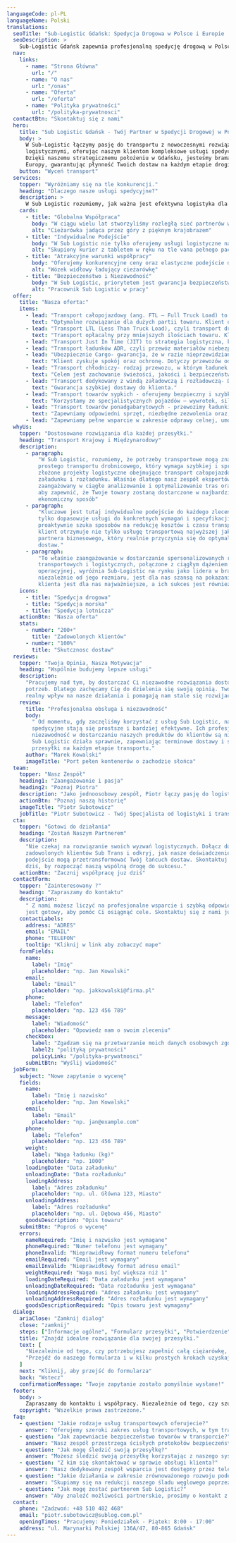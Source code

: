 ```yaml
---
languageCode: pl-PL
languageName: Polski
translations:
  seoTitle: "Sub-Logistic Gdańsk: Spedycja Drogowa w Polsce i Europie | Twój Partner w Logistyce"
  seoDescription: >
    Sub-Logistic Gdańsk zapewnia profesjonalną spedycję drogową w Polsce i Europie. Jako Twój partner w logistyce, oferujemy szybki i bezpieczny transport.
  nav:
    links:
      - name: "Strona Główna"
        url: "/"
      - name: "O nas"
        url: "/onas"
      - name: "Oferta"
        url: "/oferta"
      - name: "Polityka prywatności"
        url: "/polityka-prywatnosci"
  contactBtn: "Skontaktuj się z nami"
  hero:
    title: "Sub Logistic Gdańsk - Twój Partner w Spedycji Drogowej w Polsce i Europie"
    body: >
      W Sub-Logistic łączymy pasję do transportu z nowoczesnymi rozwiązaniami
      logistycznymi, oferując naszym klientom kompleksowe usługi spedycyjne drogowe.
      Dzięki naszemu strategicznemu położeniu w Gdańsku, jesteśmy bramą do Polski i
      Europy, gwarantując płynność Twoich dostaw na każdym etapie drogi.
    button: "Wyceń transport"
  services:
    topper: "Wyróżniamy się na tle konkurencji."
    heading: "Dlaczego nasze usługi spedycyjne?"
    description: >
      W Sub Logistic rozumiemy, jak ważna jest efektywna logistyka dla sukcesu Twojego biznesu. Oferujemy szeroki zakres usług transportowych i logistycznych, dostosowanych do Twoich oczekiwań. Nasz zespół to gwarancja profesjonalizmu i dostosowania do indywidualnych potrzeb każdego zlecenia.
    cards:
      - title: "Globalna Współpraca"
        body: "W ciągu wielu lat stworzyliśmy rozległą sieć partnerów w branży logistycznej, zapewniając efektywny transport i przewóz towarów na każdą skalę. Nasze doświadczenie przekłada się również na logistykę międzynarodową."
        alt: "Cieżarówka jadąca przez góry z pięknym krajobrazem"
      - title: "Indywidualne Podejście"
        body: "W Sub Logistic nie tylko oferujemy usługi logistyczne najwyższej klasy, ale także budujemy relacje, zapewniając indywidualne podejście i wsparcie na każdym kroku."
        alt: "Skupiony kurier z tabletem w ręku na tle vana pełnego paczek"
      - title: "Atrakcyjne warunki współpracy"
        body: "Oferujemy konkurencyjne ceny oraz elastyczne podejście do każdego klienta. Nasza oferta jest dostosowana do Twoich potrzeb biznesowych."
        alt: "Wózek widłowy ładujący cieżarówkę"
      - title: "Bezpieczeństwo i Niezawodność"
        body: "W Sub Logistic, priorytetem jest gwarancja bezpieczeństwa i punktualności Twoich przesyłek. Stosujemy sprawdzone protokoły bezpieczeństwa i skuteczne metody transportu, aby każdy ładunek dotarł na miejsce nienaruszony i terminowo."
        alt: "Pracownik Sub Logistic w pracy"
  offer:
    title: "Nasza oferta:"
    items:
      - lead: "Transport całopojazdowy (ang. FTL – Full Truck Load) to rodzaj przewozu towarów, w którym cała przestrzeń ładunkowa pojazdu jest przeznaczona dla jednego klienta lub jednej przesyłki."
        text: "Optymalne rozwiązanie dla dużych partii towaru. Klient uzyskuje punktualną i bezpieczną dostawę. Występuje brak przeładunków po drodze przewozu."
      - lead: "Transport LTL (Less Than Truck Load), czyli transport drobnicowy lub częściowy, to rodzaj przewozu, w którym jedna przesyłka nie zajmuje całej przestrzeni ładunkowej pojazdu."
        text: "Transport opłacalny przy mniejszych ilościach towaru. Klient uzyskuje niższy koszt jednostkowy, płaci tylko za faktycznie zajętą przestrzeń lub wagę przesyłki. Występują przeładunki, dłuższy czas dostawy niż w transporcie całopojazdowym."
      - lead: "Transport Just In Time (JIT) to strategia logistyczna, która polega na dostarczaniu towarów dokładnie w momencie, gdy są potrzebne w procesie produkcji lub sprzedaży, bez konieczności magazynowania dużych zapasów."
      - lead: "Transport ładunków ADR, czyli przewóz materiałów niebezpiecznych zgodnie z międzynarodową umową ADR (Accord Dangereux Routier), która określa zasady ich bezpiecznego pakowania, oznakowania, załadunku i przewozu."
      - lead: "Ubezpiecznie Cargo- gwarancja, że w razie nieprzewidzianych zdarzeń klient nie poniesie straty finansowej."
        text: "Klient zyskuje spokój oraz ochronę. Dotyczy przewozów odbywających się drogą lądową, morską, lotniczą oraz kolejową."
      - lead: "Transport chłodniczy- rodzaj przewozu, w którym ładunek przewożony jest w kontrolowanej, obniżonej temperaturze, przy użyciu pojazdów typu chłodnia."
        text: "Celem jest zachowanie świeżości, jakości i bezpieczeństwa produktów wrażliwych na ciepło."
      - lead: "Transport dedykowany z windą załadowczą i rozładowczą- Dostawa „od drzwi do drzwi” klienta."
        text: "Gwarancja szybkiej dostawy do klienta."
      - lead: "Transport towarów sypkich - oferujemy bezpieczny i szybki przewóz materiałów luzem, takich jak zboża, kruszywa, piasek, cement czy inne surowce masowe."
        text: "Korzystamy ze specjalistycznych pojazdów – wywrotek, silosów i cystern."
      - lead: "Transport towarów ponadgabarytowych - przewozimy ładunki o niestandardowych wymiarach lub wadze – od maszyn i urządzeń przemysłowych, przez konstrukcje stalowe, po elementy turbin i infrastruktury."
        text: "Zapewniamy odpowiedni sprzęt, niezbędne zezwolenia oraz, jeśli trzeba, pilotaż drogowy."
      - lead: "Zapewniamy pełne wsparcie w zakresie odprawy celnej, umożliwiające sprawne i bezproblemowe wprowadzenie lub wywóz towarów przez granice Unii Europejskiej."
  whyUs:
    topper: "Dostosowane rozwiązania dla każdej przesyłki."
    heading: "Transport Krajowy i Międzynarodowy"
    description:
      - paragraph:
          "W Sub Logistic, rozumiemy, że potrzeby transportowe mogą znacznie się różnić – od
          prostego transportu drobnicowego, który wymaga szybkiej i sprawnej dostawy, po
          złożone projekty logistyczne obejmujące transport całopojazdowy z wieloma punktami
          załadunku i rozładunku. Właśnie dlatego nasz zespół ekspertów logistycznych jest
          zaangażowany w ciągłe analizowanie i optymalizowanie tras oraz metod transportu,
          aby zapewnić, że Twoje towary zostaną dostarczone w najbardziej efektywny i
          ekonomiczny sposób"
      - paragraph:
          "Kluczowe jest tutaj indywidualne podejście do każdego zlecenia. Nasz zespół nie
          tylko dopasowuje usługi do konkretnych wymagań i specyfikacji towarów, ale także
          proaktywnie szuka sposobów na redukcję kosztów i czasu transportu. Dzięki temu
          klient otrzymuje nie tylko usługę transportową najwyższej jakości, ale także
          partnera biznesowego, który realnie przyczynia się do optymalizacji jego łańcucha
          dostaw."
      - paragraph:
          "To właśnie zaangażowanie w dostarczanie spersonalizowanych rozwiązań
          transportowych i logistycznych, połączone z ciągłym dążeniem do doskonałości
          operacyjnej, wyróżnia Sub-Logistic na rynku jako lidera w branży. Każde zadanie,
          niezależnie od jego rozmiaru, jest dla nas szansą na pokazanie, że zaufanie
          klienta jest dla nas najważniejsze, a ich sukces jest również naszym sukcesem."
    icons:
      - title: "Spedycja drogowa"
      - title: "Spedycja morska"
      - title: "Spedycja lotnicza"
    actionBtn: "Nasza oferta"
    stats:
      - number: "200+"
        title: "Zadowolonych klientów"
      - number: "100%"
        title: "Skutcznosc dostaw"
  reviews:
    topper: "Twoja Opinia, Nasza Motywacja"
    heading: "Wspólnie budujemy lepsze usługi"
    description:
      "Pracujemy nad tym, by dostarczać Ci niezawodne rozwiązania dostosowane do Twoich
      potrzeb. Dlatego zachęcamy Cię do dzielenia się swoją opinią. Twoje słowa mają
      realny wpływ na nasze działania i pomagają nam stale się rozwijać."
    review:
      title: "Profesjonalna obsługa i niezawodność"
      body:
        " Od momentu, gdy zaczęliśmy korzystać z usług Sub Logistic, nasze zlecenia
        spedycyjne stają się prostsze i bardziej efektywne. Ich profesjonalna obsługa oraz
        niezawodność w dostarczaniu naszych produktów do klientów są niezrównane. Zespół
        Sub Logistic działa sprawnie, zapewniając terminowe dostawy i śledząc nasze
        przesyłki na każdym etapie transportu."
      author: "Marek Kowalski"
      imageTitle: "Port pełen kontenerów o zachodzie słońca"
  team:
    topper: "Nasz Zespół"
    heading1: "Zaangażowanie i pasja"
    heading2: "Poznaj Piotra"
    description: "Jako jednoosobowy zespół, Piotr łączy pasję do logistyki z głębokim zrozumieniem potrzeb rynku, dostarczając rozwiązania dostosowane do   indywidualnych wymagań każdego zlecenia. Jego zaangażowanie w zapewnienie niezawodności i efektywności w każdym elemencie łańcucha dostaw gwarantuje, że każdy klient Sub Logistic czuje się wartościowy i wyjątkowy."
    actionBtn: "Poznaj naszą historię"
    imageTitle: "Piotr Subotowicz"
    jobTitle: "Piotr Subotowicz - Twój Specjalista od logistyki i transportu"
  cta:
    topper: "Gotowi do działania"
    heading: "Zostań Naszym Partnerem"
    description:
      "Nie czekaj na rozwiązanie swoich wyzwań logistycznych. Dołącz do grona
      zadowolonych klientów Sub Trans i odkryj, jak nasze doświadczenie oraz innowacyjne
      podejście mogą przetransformować Twój łańcuch dostaw. Skontaktuj się z nami już
      dziś, by rozpocząć naszą wspólną drogę do sukcesu."
    actionBtn: "Zacznij współpracę juz dziś"
  contactForm:
    topper: "Zainteresowany ?"
    heading: "Zapraszamy do kontaktu"
    description:
      " Z nami możesz liczyć na profesjonalne wsparcie i szybką odpowiedź. Nasz zespół
      jest gotowy, aby pomóc Ci osiągnąć cele. Skontaktuj się z nami już dziś!"
    contactLabels:
      address: "ADRES"
      email: "EMAIL"
      phone: "TELEFON"
      tooltip: "Kliknij w link aby zobaczyć mape"
    formFields:
      name:
        label: "Imię"
        placeholder: "np. Jan Kowalski"
      email:
        label: "Email"
        placeholder: "np. jakkowalski@firma.pl"
      phone:
        label: "Telefon"
        placeholder: "np. 123 456 789"
      message:
        label: "Wiadomość"
        placeholder: "Opowiedz nam o swoim zleceniu"
      checkbox:
        label: "Zgadzam się na przetwarzanie moich danych osobowych zgodnie z"
        label2: "polityką prywatności"
        policyLink: "/polityka-prywatnosci"
      submitBtn: "Wyślij wiadomość"
  jobForm:
    subject: "Nowe zapytanie o wycenę"
    fields:
      name:
        label: "Imię i nazwisko"
        placeholder: "np. Jan Kowalski"
      email:
        label: "Email"
        placeholder: "np. jan@example.com"
      phone:
        label: "Telefon"
        placeholder: "np. 123 456 789"
      weight:
        label: "Waga ładunku (kg)"
        placeholder: "np. 1000"
      loadingDate: "Data załadunku"
      unloadingDate: "Data rozładunku"
      loadingAddress:
        label: "Adres załadunku"
        placeholder: "np. ul. Główna 123, Miasto"
      unloadingAddress:
        label: "Adres rozładunku"
        placeholder: "np. ul. Dębowa 456, Miasto"
      goodsDescription: "Opis towaru"
    submitBtn: "Poproś o wycenę"
    errors:
      nameRequired: "Imię i nazwisko jest wymagane"
      phoneRequired: "Numer telefonu jest wymagany"
      phoneInvalid: "Nieprawidłowy format numeru telefonu"
      emailRequired: "Email jest wymagany"
      emailInvalid: "Nieprawidłowy format adresu email"
      weightRequired: "Waga musi być większa niż 1"
      loadingDateRequired: "Data załadunku jest wymagana"
      unloadingDateRequired: "Data rozładunku jest wymagana"
      loadingAddressRequired: "Adres załadunku jest wymagany"
      unloadingAddressRequired: "Adres rozładunku jest wymagany"
      goodsDescriptionRequired: "Opis towaru jest wymagany"
  dialog:
    ariaClose: "Zamknij dialog"
    close: "zamknij"
    steps: ["Informacje ogólne", "Formularz przesyłki", "Potwierdzenie"]
    title: "Znajdź idealne rozwiązanie dla swojej przesyłki."
    text: [
      "Niezależnie od tego, czy potrzebujesz zapełnić całą ciężarówkę, czy tylko małą przestrzeń, mamy rozwiązanie dla Ciebie rozwiązanie. Posiadamy szeroką gamę pojazdów, dzięki czemu możemy dopasować się do Twoich unikalnych potrzeb. Nasza oferta obejmuje transport FTL i LTL, szybkie dostawy dedykowane, a także bezpieczny przewóz materiałów niebezpiecznych (ADR) i ładunków specjalnych. Z nami Twoja przesyłka jest zawsze bezpieczna, monitorowana w czasie rzeczywistym i odpowiednio ubezpieczona.",
      "Przejdź do naszego formularza i w kilku prostych krokach uzyskaj wycenę dla swojej przesyłki. Nie czekaj, zaplanuj swój transport już dziś i doświadcz najwyższej jakości usług logistycznych."
    ]
    next: "Kliknij, aby przejść do formularza"
    back: "Wstecz"
    confirmationMessage: "Twoje zapytanie zostało pomyślnie wysłane!"
  footer:
    body: >
      Zapraszamy do kontaktu i współpracy. Niezależnie od tego, czy szukasz partnera do stałej współpracy, czy potrzebujesz wsparcia przy jednorazowym zleceniu, Sub Logistic jest gotowy, aby wspierać Twój biznes na drogach Polski, Europy i świata.
    copyright: "Wszelkie prawa zastrzeżone."
  faq:
    - question: "Jakie rodzaje usług transportowych oferujecie?"
      answer: "Oferujemy szeroki zakres usług transportowych, w tym transport drogowy, lotniczy i morski, dostosowanych do Twoich specyficznych potrzeb logistycznych."
    - question: "Jak zapewniacie bezpieczeństwo towarów w transporcie?"
      answer: "Nasz zespół przestrzega ścisłych protokołów bezpieczeństwa i używa nowoczesnych technologii do monitorowania i utrzymania integralności Twoich towarów przez całą podróż."
    - question: "Jak mogę śledzić swoją przesyłkę?"
      answer: "Możesz śledzić swoją przesyłkę korzystając z naszego systemu śledzenia online, który zapewnia aktualne informacje o lokalizacji i statusie Twoich towarów."
    - question: "Z kim się skontaktować w sprawie obsługi klienta?"
      answer: "Nasz dedykowany zespół wsparcia jest dostępny przez telefon lub e-mail, aby pomóc w rozwiązaniu wszelkich zapytań lub obaw."
    - question: "Jakie działania w zakresie zrównoważonego rozwoju podejmujecie?"
      answer: "Skupiamy się na redukcji naszego śladu węglowego poprzez efektywne planowanie tras, utrzymanie pojazdów i inwestycje w ekologiczne technologie."
    - question: "Jak mogę zostać partnerem Sub Logistic?"
      answer: "Aby znaleźć możliwości partnerskie, prosimy o kontakt z naszym zespołem ds. rozwoju biznesu za pośrednictwem naszej strony internetowej lub e-maila."
  contact:
    phone: "Zadzwoń: +48 510 482 468"
    email: "piotr.subotowicz@sublog.com.pl"
    openingTimes: "Pracujemy: Poniedziałek - Piątek: 8:00 - 17:00"
    address: "ul. Marynarki Polskiej 136A/47, 80-865 Gdańsk"
---
```


